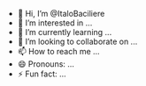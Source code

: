 - 👋 Hi, I’m @ItaloBaciliere
- 👀 I’m interested in ...
- 🌱 I’m currently learning ...
- 💞️ I’m looking to collaborate on ...
- 📫 How to reach me ...
- 😄 Pronouns: ...
- ⚡ Fun fact: ...

<!---
ItaloBaciliere/ItaloBaciliere is a ✨ special ✨ repository because its `README.md` (this file) appears on your GitHub profile.
You can click the Preview link to take a look at your changes.
--->

